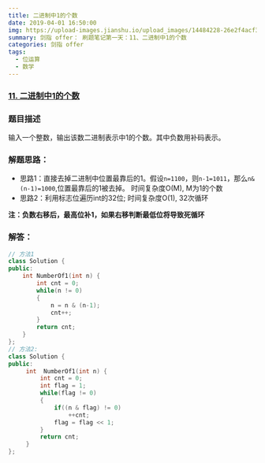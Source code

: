 ```yaml
---
title: 二进制中1的个数
date: 2019-04-01 16:50:00
img: https://upload-images.jianshu.io/upload_images/14484228-26e2f4acf35e6c48.jpg?imageMogr2/auto-orient/strip%7CimageView2/2/w/1240
summary: 剑指 offer： 刷题笔记第一天：11、二进制中1的个数
categories: 剑指 offer
tags:
  - 位运算
  - 数学
---
```

### [11\. 二进制中1的个数](https://www.nowcoder.com/practice/8ee967e43c2c4ec193b040ea7fbb10b8?tpId=13&tqId=11164&tPage=1&rp=1&ru=/ta/coding-interviews&qru=/ta/coding-interviews/question-ranking)

### 题目描述
输入一个整数，输出该数二进制表示中1的个数。其中负数用补码表示。

### 解题思路：

+ 思路1：直接去掉二进制中位置最靠后的1。假设`n=1100`，则`n-1=1011`，那么`n&(n-1)=1000`,位置最靠后的1被去掉。 时间复杂度O(M), M为1的个数
+ 思路2：利用标志位遍历int的32位; 时间复杂度O(1), 32次循环

**注：负数右移后，最高位补1，如果右移判断最低位将导致死循环** 

### 解答：

```cpp
// 方法1
class Solution {
public:
    int NumberOf1(int n) {
        int cnt = 0;
        while(n != 0)
        {
            n = n & (n-1);
            cnt++;
        }
        return cnt;
    }
};
// 方法2:
class Solution {
public:
     int  NumberOf1(int n) {
         int cnt = 0;
         int flag = 1;
         while(flag != 0)
         {
             if((n & flag) != 0)
                 ++cnt;
             flag = flag << 1;
         }
         return cnt;
     }
};
```